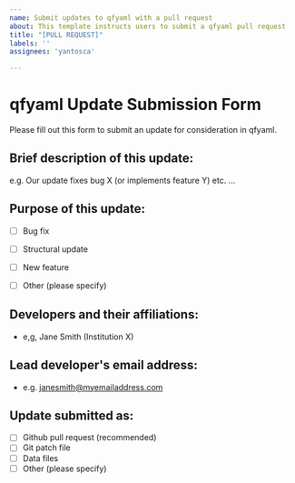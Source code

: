 ```yaml
---
name: Submit updates to qfyaml with a pull request
about: This template instructs users to submit a qfyaml pull request
title: "[PULL REQUEST]"
labels: ''
assignees: 'yantosca'

---
```


# qfyaml Update Submission Form

Please fill out this form to submit an update for consideration in qfyaml.  

## Brief description of this update:
e.g. Our update fixes bug X (or implements feature Y) etc. ...


## Purpose of this update:

* [ ] Bug fix
* [ ] Structural update
* [ ] New feature
* [ ] Other (please specify)


## Developers and their affiliations:
* e,g, Jane Smith (Institution X)


## Lead developer's email address:
* e.g. janesmith@myemailaddress.com


## Update submitted as:
* [ ] Github pull request (recommended)
* [ ] Git patch file
* [ ] Data files
* [ ] Other (please specify)